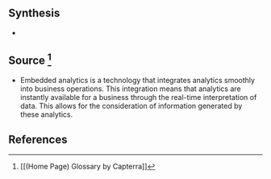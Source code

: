 ## Synthesis
- 
## Source [^1]
- Embedded analytics is a technology that integrates analytics smoothly into business operations. This integration means that analytics are instantly available for a business through the real-time interpretation of data. This allows for the consideration of information generated by these analytics.
## References

[^1]: [[(Home Page) Glossary by Capterra]]